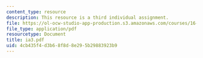 ```yaml
---
content_type: resource
description: This resource is a third individual assignment.
file: https://ol-ocw-studio-app-production.s3.amazonaws.com/courses/16-852j-integrating-the-lean-enterprise-fall-2005/4cb435f4d3b68f8d8e295b29883923b9_ia3.pdf
file_type: application/pdf
resourcetype: Document
title: ia3.pdf
uid: 4cb435f4-d3b6-8f8d-8e29-5b29883923b9
---
```


